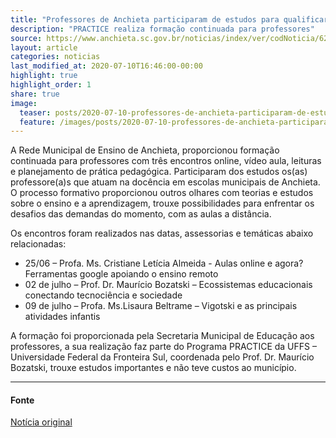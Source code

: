 ```yaml
---
title: "Professores de Anchieta participaram de estudos para qualificar a atuação"
description: "PRACTICE realiza formação continuada para professores"
source: https://www.anchieta.sc.gov.br/noticias/index/ver/codNoticia/625796/codMapaItem/8589
layout: article
categories: noticias
last_modified_at: 2020-07-10T16:46:00-00:00
highlight: true
highlight_order: 1
share: true
image:
  teaser: posts/2020-07-10-professores-de-anchieta-participaram-de-estudos-para-qualificar-a-atuacao.jpg
  feature: /images/posts/2020-07-10-professores-de-anchieta-participaram-de-estudos-para-qualificar-a-atuacao.jpg
---
```


A Rede Municipal de Ensino de Anchieta, proporcionou formação continuada para professores com três encontros online, vídeo aula, leituras e planejamento de prática pedagógica. Participaram dos estudos os(as) professore(a)s que atuam na docência em escolas municipais de Anchieta. O processo formativo proporcionou outros olhares com teorias e estudos sobre o ensino e a aprendizagem, trouxe possibilidades para enfrentar os desafios das demandas do momento, com as aulas a distância.

Os encontros foram realizados nas datas, assessorias e temáticas abaixo relacionadas:

  - 25/06 – Profa. Ms. Cristiane Letícia Almeida -  Aulas online e agora? Ferramentas google apoiando o ensino remoto
  - 02 de julho – Prof. Dr. Maurício Bozatski – Ecossistemas educacionais conectando tecnociência e sociedade
  - 09 de julho – Profa. Ms.Lisaura Beltrame – Vigotski e as principais atividades infantis

A formação foi proporcionada pela Secretaria Municipal de Educação aos professores, a sua realização faz parte do Programa PRACTICE da UFFS – Universidade Federal da Fronteira Sul, coordenada pelo Prof. Dr. Maurício Bozatski, trouxe estudos importantes e não teve custos ao município.

---
#### Fonte
[Notícia original]({{page.source}})